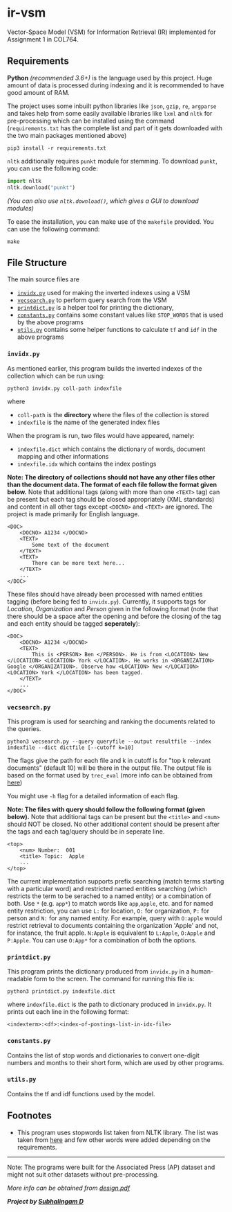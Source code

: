 # ir-vsm
Vector-Space Model (VSM) for Information Retrieval (IR) implemented for Assignment 1 in COL764.

## Requirements
**Python** *(recommended 3.6+)* is the language used by this project. Huge amount of data is processed during indexing and it is recommended to have good amount of RAM.

The project uses some inbuilt python libraries like `json`, `gzip`, `re`, `argparse` and takes help from some easily available libraries like `lxml` and `nltk` for pre-processing which can be installed using the command (`requirements.txt` has the complete list and part of it gets downloaded with the two main packages mentioned above)
```
pip3 install -r requirements.txt
```

`nltk` additionally requires `punkt` module for stemming. To download `punkt`, you can use the following code:
```python 
import nltk
nltk.download("punkt")
```
*(You can also use `nltk.download()`, which gives a GUI to download modules)*

To ease the installation, you can make use of the `makefile` provided. You can use the following command:
```
make
```


## File Structure
The main source files are 
- [`invidx.py`](#invidxpy) used for making the inverted indexes using a VSM
- [`vecsearch.py`](#vecsearchpy) to perform query search from the VSM
- [`printdict.py`](#printdictpy) is a helper tool for printing the dictionary,
- [`constants.py`](#constantspy) contains some constant values like `STOP_WORDS` that is used by the above programs
- [`utils.py`](#utilspy) contains some helper functions to calculate `tf` and `idf` in the above programs

### `invidx.py`
As mentioned earlier, this program builds the inverted indexes of the collection which can be run using: 
```
python3 invidx.py coll-path indexfile
```
where
* `coll-path` is the **directory** where the files of the collection is stored
* `indexfile` is the name of the generated index files

When the program is run, two files would have appeared, namely:
* `indexfile.dict` which contains the dictionary of words, document mapping and other informations
* `indexfile.idx` which contains the index postings

**Note: The directory of collections should not have any other files other than the document data. The format of each file follow the format given below.** Note that additional tags (along with more than one `<TEXT>` tag) can be present but each tag should be closed appropriately (XML standards) and content in all other tags except `<DOCNO>` and `<TEXT>` are ignored. The project is made primarily for English language.
```
<DOC>
	<DOCNO> A1234 </DOCNO>
	<TEXT> 
		Some text of the document
	</TEXT>
	<TEXT>
		There can be more text here...
	</TEXT>
	...
</DOC>
```

These files should have already been processed with named entities tagging (before being fed to `invidx.py`). Currently, it supports tags for *Location*, *Organization* and *Person* given in the following format (note that there should be a space after the opening and before the closing of the tag and each entity should be tagged **seperately**):

```
<DOC>
	<DOCNO> A1234 </DOCNO>
	<TEXT> 
		This is <PERSON> Ben </PERSON>. He is from <LOCATION> New </LOCATION> <LOCATION> York </LOCATION>. He works in <ORGANIZATION> Google </ORGANIZATION>. Observe how <LOCATION> New </LOCATION> <LOCATION> York </LOCATION> has been tagged.
	</TEXT>
	...
</DOC>
```

### `vecsearch.py`
This program is used for searching and ranking the documents related to the queries.

```python3 
python3 vecsearch.py --query queryfile --output resultfile --index indexfile --dict dictfile [--cutoff k=10]
```
The flags give the path for each file and k in cutoff is for "top k relevant documents" (default 10) will be there in the output file. The output file is based on the format used by `trec_eval` (more info can be obtained from [here](https://github.com/usnistgov/trec_eval))

You might use `-h` flag for a detailed information of each flag.

**Note: The files with query should follow the following format (given below).** Note that additional tags can be present but the `<title>` and `<num>` should NOT be closed. No other additional content should be present after the tags and each tag/query should be in seperate line.
```
<top>
	<num> Number:  001 
	<title> Topic:  Apple
	...
</top>
```

The current implementation supports prefix searching (match terms starting with a particular word) and restricted named entities searching (which restricts the term to be serached to a named entity) or a combination of both. Use `*` (e.g. `app*`) to match words like `app`,`apple`, etc. and for named entity restriction, you can use `L:` for location, `O:` for organization, `P:` for person and `N:` for any named entity. For example, query with `O:apple` would restrict retrieval to documents containing the organization 'Apple' and not, for instance, the fruit apple. `N:Apple` is equivalent to `L:Apple`, `O:Apple` and `P:Apple`. You can use `O:App*` for a combination of both the options.


### `printdict.py`

This program prints the dictionary produced from `invidx.py` in a human-readable form to the screen. The command for running this file is:

```
python3 printdict.py indexfile.dict
```

where `indexfile.dict` is the path to dictionary produced in `invidx.py`. It prints out each line in the following format:
```
<indexterm>:<df>:<index-of-postings-list-in-idx-file>
```



### `constants.py`
Contains the list of stop words and dictionaries to convert one-digit numbers and months to their short form, which are used by other programs.


### `utils.py`
Contains the tf and idf functions used by the model.


## Footnotes
- This program uses stopwords list taken from NLTK library. The list was taken from [here](https://gist.github.com/sebleier/554280) and few other words were added depending on the requirements.


---
Note: The programs were built for the Associated Press (AP) dataset and might not suit other datasets without pre-processing.

*More info can be obtained from [design.pdf](design.pdf)*


***Project by [Subhalingam D](https://subhalingamd.github.io)***
